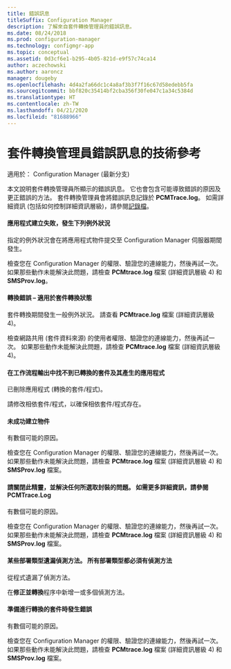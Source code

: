 ```yaml
---
title: 錯誤訊息
titleSuffix: Configuration Manager
description: 了解來自套件轉換管理員的錯誤訊息。
ms.date: 08/24/2018
ms.prod: configuration-manager
ms.technology: configmgr-app
ms.topic: conceptual
ms.assetid: 0d3cf6e1-b295-4b05-821d-e9f57c74ca14
author: aczechowski
ms.author: aaroncz
manager: dougeby
ms.openlocfilehash: 4d4a2fa66dc1c4a8af3b3f7f16c67d58edebb5fa
ms.sourcegitcommit: bbf820c35414bf2cba356f30fe047c1a34c5384d
ms.translationtype: HT
ms.contentlocale: zh-TW
ms.lasthandoff: 04/21/2020
ms.locfileid: "81688966"
---
```

# <a name="technical-reference-for-package-conversion-manager-error-messages"></a>套件轉換管理員錯誤訊息的技術參考

適用於：  Configuration Manager (最新分支)

<!--1357861-->

本文說明套件轉換管理員所顯示的錯誤訊息。 它也會包含可能導致錯誤的原因及更正錯誤的方法。 套件轉換管理員會將錯誤訊息記錄於 **PCMTrace.log**。 如需詳細資訊 (包括如何控制詳細資訊層級)，請參閱[記錄檔](troubleshoot-pcm.md#log-files)。


#### <a name="application-creation-failed-with-the-following-exception"></a>應用程式建立失敗，發生下列例外狀況

指定的例外狀況會在將應用程式物件提交至 Configuration Manager 伺服器期間發生。

檢查您在 Configuration Manager 的權限、驗證您的連線能力，然後再試一次。 如果那些動作未能解決此問題，請檢查 **PCMtrace.log** 檔案 (詳細資訊層級 4) 和 **SMSProv.log**。


#### <a name="conversion-error--applies-to-a-package-transform-status"></a>轉換錯誤 – 適用於套件轉換狀態

套件轉換期間發生一般例外狀況。 請查看 **PCMtrace.log** 檔案 (詳細資訊層級 4)。

檢查網路共用 (套件資料來源) 的使用者權限、驗證您的連線能力，然後再試一次。 如果那些動作未能解決此問題，請檢查 **PCMtrace.log** 檔案 (詳細資訊層級 4)。


#### <a name="did-not-find-a-converted-package-and-its-resultant-application-in-the-workflow-outputs"></a>在工作流程輸出中找不到已轉換的套件及其產生的應用程式
已刪除應用程式 (轉換的套件/程式)。

請修改相依套件/程式，以確保相依套件/程式存在。


#### <a name="objects-were-not-created-successfully"></a>未成功建立物件
有數個可能的原因。

檢查您在 Configuration Manager 的權限、驗證您的連線能力，然後再試一次。 如果那些動作未能解決此問題，請檢查 **PCMtrace.log** 檔案 (詳細資訊層級 4) 和 **SMSProv.log** 檔案。


#### <a name="please-close-the-wizard-and-resolve-any-issues-with-the-selected-package-see-pcmtracelog-for-more-details"></a>請關閉此精靈，並解決任何所選取封裝的問題。 如需更多詳細資訊，請參閱 PCMTrace.Log
有數個可能的原因。

檢查您在 Configuration Manager 的權限、驗證您的連線能力，然後再試一次。 如果那些動作未能解決此問題，請檢查 **PCMtrace.log** 檔案 (詳細資訊層級 4) 和 **SMSProv.log** 檔案。


#### <a name="some-deployment-types-are-missing-detection-methods-all-deployment-types-must-have-detection-methods"></a>某些部署類型遺漏偵測方法。 所有部署類型都必須有偵測方法
從程式遺漏了偵測方法。

在**修正並轉換**程序中新增一或多個偵測方法。


#### <a name="there-was-an-error-preparing-the-package-for-conversion"></a>準備進行轉換的套件時發生錯誤
有數個可能的原因。

檢查您在 Configuration Manager 的權限、驗證您的連線能力，然後再試一次。 如果那些動作未能解決此問題，請檢查 **PCMtrace.log** 檔案 (詳細資訊層級 4) 和 **SMSProv.log** 檔案。


